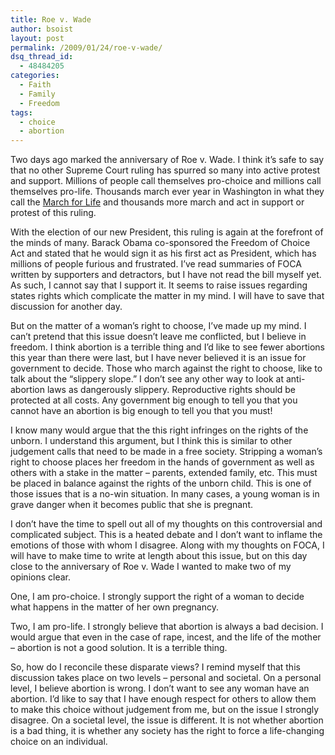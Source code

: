 ```yaml
---
title: Roe v. Wade
author: bsoist
layout: post
permalink: /2009/01/24/roe-v-wade/
dsq_thread_id:
  - 48484205
categories:
  - Faith
  - Family
  - Freedom
tags:
  - choice
  - abortion
---
```

Two days ago marked the anniversary of Roe v. Wade. I think it&#8217;s safe to say that no other Supreme Court ruling has spurred so many into active protest and support. Millions of people call themselves pro-choice and millions call themselves pro-life. Thousands march ever year in Washington in what they call the [March for Life][1] and thousands more march and act in support or protest of this ruling.

With the election of our new President, this ruling is again at the forefront of the minds of many. Barack Obama co-sponsored the Freedom of Choice Act and stated that he would sign it as his first act as President, which has millions of people furious and frustrated. I&#8217;ve read summaries of FOCA written by supporters and detractors, but I have not read the bill myself yet. As such, I cannot say that I support it. It seems to raise issues regarding states rights which complicate the matter in my mind. I will have to save that discussion for another day. 

But on the matter of a woman&#8217;s right to choose, I&#8217;ve made up my mind. I can&#8217;t pretend that this issue doesn&#8217;t leave me conflicted, but I believe in freedom. I think abortion is a terrible thing and I&#8217;d like to see fewer abortions this year than there were last, but I have never believed it is an issue for government to decide. Those who march against the right to choose, like to talk about the &#8220;slippery slope.&#8221; I don&#8217;t see any other way to look at anti-abortion laws as dangerously slippery. Reproductive rights should be protected at all costs. Any government big enough to tell you that you cannot have an abortion is big enough to tell you that you must! 

I know many would argue that the this right infringes on the rights of the unborn. I understand this argument, but I think this is similar to other judgement calls that need to be made in a free society. Stripping a woman&#8217;s right to choose places her freedom in the hands of government as well as others with a stake in the matter &#8211; parents, extended family, etc. This must be placed in balance against the rights of the unborn child. This is one of those issues that is a no-win situation. In many cases, a young woman is in grave danger when it becomes public that she is pregnant. 

I don&#8217;t have the time to spell out all of my thoughts on this controversial and complicated subject. This is a heated debate and I don&#8217;t want to inflame the emotions of those with whom I disagree. Along with my thoughts on FOCA, I will have to make time to write at length about this issue, but on this day close to the anniversary of Roe v. Wade I wanted to make two of my opinions clear.

One, I am pro-choice. I strongly support the right of a woman to decide what happens in the matter of her own pregnancy.

Two, I am pro-life. I strongly believe that abortion is always a bad decision. I would argue that even in the case of rape, incest, and the life of the mother &#8211; abortion is not a good solution. It is a terrible thing. 

So, how do I reconcile these disparate views? I remind myself that this discussion takes place on two levels &#8211; personal and societal. On a personal level, I believe abortion is wrong. I don&#8217;t want to see any woman have an abortion. I&#8217;d like to say that I have enough respect for others to allow them to make this choice without judgement from me, but on the issue I strongly disagree. On a societal level, the issue is different. It is not whether abortion is a bad thing, it is whether any society has the right to force a life-changing choice on an individual.

 [1]: http://www.marchforlife.org/
